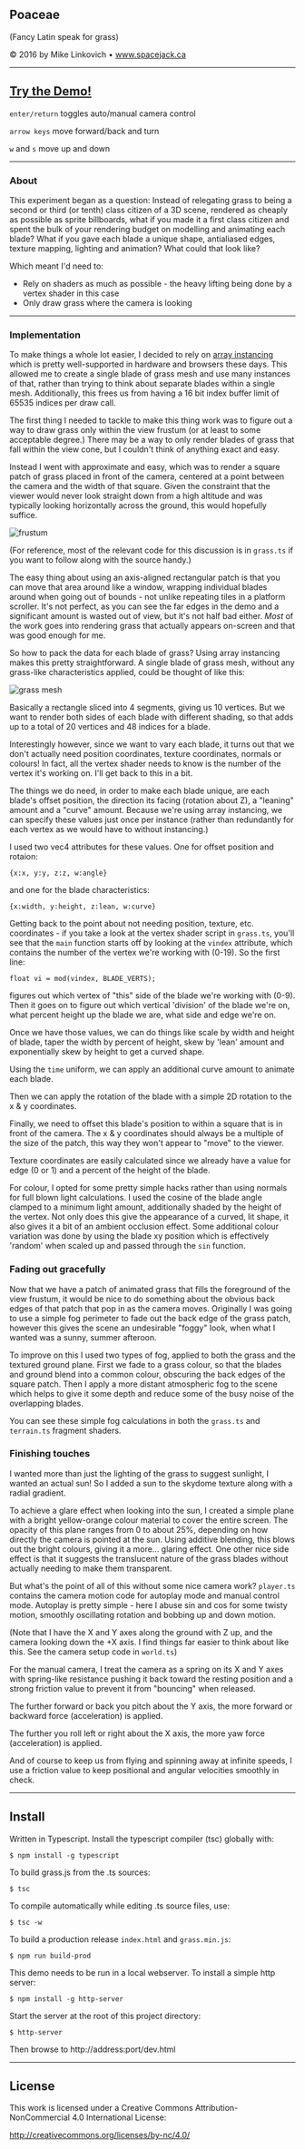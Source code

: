 ## Poaceae

(Fancy Latin speak for grass)

© 2016 by Mike Linkovich • www.spacejack.ca

---

## [Try the Demo!](http://www.spacejack.ca/projects/poaceae/)

`enter/return` toggles auto/manual camera control

`arrow keys` move forward/back and turn

`w` and `s` move up and down

---

### About

This experiment began as a question: Instead of relegating grass to being a second or third (or tenth) class citizen of a 3D scene, rendered as cheaply as possible as sprite billboards, what if you made it a first class citizen and spent the bulk of your rendering budget on modelling and animating each blade? What if you gave each blade a unique shape, antialiased edges, texture mapping, lighting and animation? What could that look like?

Which meant I'd need to:

* Rely on shaders as much as possible - the heavy lifting being done by a vertex shader in this case
* Only draw grass where the camera is looking

---

### Implementation

To make things a whole lot easier, I decided to rely on [array instancing](http://blog.tojicode.com/2013/07/webgl-instancing-with.html) which is pretty well-supported in hardware and browsers these days. This allowed me to create a single blade of grass mesh and use many instances of that, rather than trying to think about separate blades within a single mesh. Additionally, this frees us from having a 16 bit index buffer limit of 65535 indices per draw call.

The first thing I needed to tackle to make this thing work was to figure out a way to draw grass only within the view frustum (or at least to some acceptable degree.) There may be a way to only render blades of grass that fall within the view cone, but I couldn't think of anything exact and easy.

Instead I went with approximate and easy, which was to render a square patch of grass placed in front of the camera, centered at a point between the camera and the width of that square. Given the constraint that the viewer would never look straight down from a high altitude and was typically looking horizontally across the ground, this would hopefully suffice.

![frustum](img/frustum.png?raw=true)

(For reference, most of the relevant code for this discussion is in `grass.ts` if you want to follow along with the source handy.)

The easy thing about using an axis-aligned rectangular patch is that you can move that area around like a window, wrapping individual blades around when going out of bounds - not unlike repeating tiles in a platform scroller. It's not perfect, as you can see the far edges in the demo and a significant amount is wasted out of view, but it's not half bad either. *Most* of the work goes into rendering grass that actually appears on-screen and that was good enough for me.

So how to pack the data for each blade of grass? Using array instancing makes this pretty straightforward. A single blade of grass mesh, without any grass-like characteristics applied, could be thought of like this:

![grass mesh](img/blade-geometry.png?raw=true)

Basically a rectangle sliced into 4 segments, giving us 10 vertices. But we want to render both sides of each blade with different shading, so that adds up to a total of 20 vertices and 48 indices for a blade.

Interestingly however, since we want to vary each blade, it turns out that we don't actually need position coordinates, texture coordinates, normals or colours! In fact, all the vertex shader needs to know is the number of the vertex it's working on. I'll get back to this in a bit.

The things we do need, in order to make each blade unique, are each blade's offset position, the direction its facing (rotation about Z), a "leaning" amount and a "curve" amount. Because we're using array instancing, we can specify these values just once per instance (rather than redundantly for each vertex as we would have to without instancing.)

I used two vec4 attributes for these values. One for offset position and rotaion:

`{x:x, y:y, z:z, w:angle}`

and one for the blade characteristics:

`{x:width, y:height, z:lean, w:curve}`

Getting back to the point about not needing position, texture, etc. coordinates - if you take a look at the vertex shader script in `grass.ts`, you'll see that the `main` function starts off by looking at the `vindex` attribute, which contains the number of the vertex we're working with (0-19). So the first line:

`float vi = mod(vindex, BLADE_VERTS);`

figures out which vertex of "this" side of the blade we're working with (0-9). Then it goes on to figure out which vertical 'division' of the blade we're on, what percent height up the blade we are, what side and edge we're on.

Once we have those values, we can do things like scale by width and height of blade, taper the width by percent of height, skew by 'lean' amount and exponentially skew by height to get a curved shape.

Using the `time` uniform, we can apply an additional curve amount to animate each blade.

Then we can apply the rotation of the blade with a simple 2D rotation to the x & y coordinates.

Finally, we need to offset this blade's position to within a square that is in front of the camera. The x & y coordinates should always be a multiple of the size of the patch, this way they won't appear to "move" to the viewer.

Texture coordinates are easily calculated since we already have a value for edge (0 or 1) and a percent of the height of the blade.

For colour, I opted for some pretty simple hacks rather than using normals for full blown light calculations. I used the cosine of the blade angle clamped to a minimum light amount, additionally shaded by the height of the vertex. Not only does this give the appearance of a curved, lit shape, it also gives it a bit of an ambient occlusion effect. Some additional colour variation was done by using the blade xy position which is effectively 'random' when scaled up and passed through the `sin` function.

### Fading out gracefully

Now that we have a patch of animated grass that fills the foreground of the view frustum, it would be nice to do something about the obvious back edges of that patch that pop in as the camera moves. Originally I was going to use a simple fog perimeter to fade out the back edge of the grass patch, however this gives the scene an undesirable "foggy" look, when what I wanted was a sunny, summer afteroon.

To improve on this I used two types of fog, applied to both the grass and the textured ground plane. First we fade to a grass colour, so that the blades and ground blend into a common colour, obscuring the back edges of the square patch. Then I apply a more distant atmospheric fog to the scene which helps to give it some depth and reduce some of the busy noise of the overlapping blades.

You can see these simple fog calculations in both the `grass.ts` and `terrain.ts` fragment shaders.

### Finishing touches

I wanted more than just the lighting of the grass to suggest sunlight, I wanted an actual sun! So I added a sun to the skydome texture along with a radial gradient.

To achieve a glare effect when looking into the sun, I created a simple plane with a bright yellow-orange colour material to cover the entire screen. The opacity of this plane ranges from 0 to about 25%, depending on how directly the camera is pointed at the sun. Using additive blending, this blows out the bright colours, giving it a more... glaring effect. One other nice side effect is that it suggests the translucent nature of the grass blades without actually needing to make them transparent.

But what's the point of all of this without some nice camera work? `player.ts` contains the camera motion code for autoplay mode and manual control mode. Autoplay is pretty simple - here I abuse sin and cos for some twisty motion, smoothly oscillating rotation and bobbing up and down motion.

(Note that I have the X and Y axes along the ground with Z up, and the camera looking down the +X axis. I find things far easier to think about like this. See the camera setup code in `world.ts`)

For the manual camera, I treat the camera as a spring on its X and Y axes with spring-like resistance pushing it back toward the resting position and a strong friction value to prevent it from "bouncing" when released.

The further forward or back you pitch about the Y axis, the more forward or backward force (acceleration) is applied.

The further you roll left or right about the X axis, the more yaw force (acceleration) is applied.

And of course to keep us from flying and spinning away at infinite speeds, I use a friction value to keep positional and angular velocities smoothly in check.

---

## Install

Written in Typescript. Install the typescript compiler (tsc) globally with:

`$ npm install -g typescript`

To build grass.js from the .ts sources:

`$ tsc`

To compile automatically while editing .ts source files, use:

`$ tsc -w`

To build a production release `index.html` and `grass.min.js`:

`$ npm run build-prod`

This demo needs to be run in a local webserver. To install a simple http server:

`$ npm install -g http-server`

Start the server at the root of this project directory:

`$ http-server`

Then browse to http://address:port/dev.html

---

## License

This work is licensed under a Creative Commons Attribution-NonCommercial 4.0 International License:

http://creativecommons.org/licenses/by-nc/4.0/
